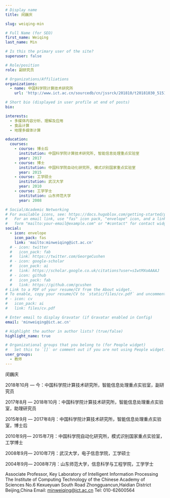 ```yaml
---
# Display name
title: 闵巍庆

slug: weiqing-min

# Full Name (for SEO)
first_name: Weiqing
last_name: Min

# Is this the primary user of the site?
superuser: false

# Role/position
role: 副研究员

# Organizations/Affiliations
organizations:
  - name: 中国科学院计算技术研究所
    url: 'http://www.ict.ac.cn/sourcedb/cn/jssrck/201810/t20181030_5151342.html'

# Short bio (displayed in user profile at end of posts)
bio:

interests:
  - 多媒体内容分析、理解及应用
  - 食品计算
  - 地理多媒体计算

education:
  courses:
    - course: 博士后
      institution: 中国科学院计算技术研究所, 智能信息处理重点实验室
      year: 2017
    - course: 博士
      institution: 中国科学院自动化研究所, 模式识别国家重点实验室
      year: 2015
    - course: 工学硕士
      institution: 武汉大学
      year: 2010
    - course: 工学学士
      institution: 山东师范大学
      year: 2008

# Social/Academic Networking
# For available icons, see: https://docs.hugoblox.com/getting-started/page-builder/#icons
#   For an email link, use "fas" icon pack, "envelope" icon, and a link in the
#   form "mailto:your-email@example.com" or "#contact" for contact widget.
social:
  - icon: envelope
    icon_pack: fas
    link: 'mailto:minweiqing@ict.ac.cn'
  # - icon: twitter
  #   icon_pack: fab
  #   link: https://twitter.com/GeorgeCushen
  # - icon: google-scholar
  #   icon_pack: ai
  #   link: https://scholar.google.co.uk/citations?user=sIwtMXoAAAAJ
  # - icon: github
  #   icon_pack: fab
  #   link: https://github.com/gcushen
# Link to a PDF of your resume/CV from the About widget.
# To enable, copy your resume/CV to `static/files/cv.pdf` and uncomment the lines below.
# - icon: cv
#   icon_pack: ai
#   link: files/cv.pdf

# Enter email to display Gravatar (if Gravatar enabled in Config)
email: 'minweiqing@ict.ac.cn'

# Highlight the author in author lists? (true/false)
highlight_name: true

# Organizational groups that you belong to (for People widget)
#   Set this to `[]` or comment out if you are not using People widget.
user_groups:
  - 教师
---
```

闵巍庆

2018年10月 — 今：中国科学院计算技术研究所，智能信息处理重点实验室，副研究员

2017年8月 — 2018年10月：中国科学院计算技术研究所，智能信息处理重点实验室，助理研究员

2015年9月 — 2017年8月：中国科学院计算技术研究所，智能信息处理重点实验室，博士后

2010年9月— 2015年7月：中国科学院自动化研究所，模式识别国家重点实验室，工学博士

2008年9月— 2010年7月：武汉大学，电子信息学院，工学硕士

2004年9月— 2008年7月：山东师范大学，信息科学与工程学院，工学学士

Associate Professor, Key Laboratory of Intelligent Information Processing
The Institute of Computing Technology of the Chinese Academy of Sciences
No.6 Kexueyuan South Road Zhongguancun,Haidian District Beijing,China
Email: minweiqing@ict.ac.cn Tel: 010-62600564